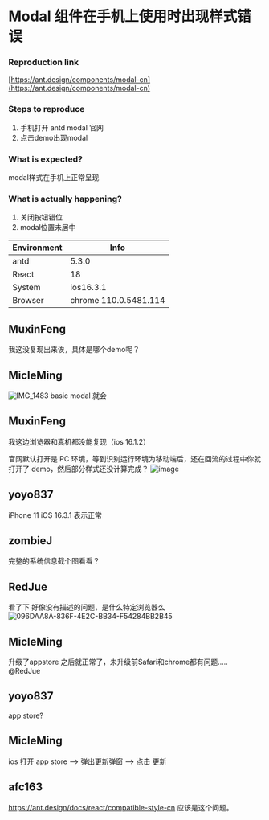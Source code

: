 # Modal 组件在手机上使用时出现样式错误

### Reproduction link

[https://ant.design/components/modal-cn](https://ant.design/components/modal-cn)

### Steps to reproduce

1. 手机打开 antd modal 官网
2. 点击demo出现modal

### What is expected?

modal样式在手机上正常呈现

### What is actually happening?

1. 关闭按钮错位
2. modal位置未居中

| Environment | Info                  |
| ----------- | --------------------- |
| antd        | 5.3.0                 |
| React       | 18                    |
| System      | ios16.3.1             |
| Browser     | chrome 110.0.5481.114 |

<!-- generated by ant-design-issue-helper. DO NOT REMOVE -->

## MuxinFeng

我这没复现出来诶，具体是哪个demo呢？

## MicleMing

![IMG_1483](https://user-images.githubusercontent.com/6770547/224643038-536f43c3-8306-458f-abdb-00e9eb728f81.PNG)
basic modal 就会

## MuxinFeng

我这边浏览器和真机都没能复现（ios 16.1.2）

官网默认打开是 PC 环境，等到识别运行环境为移动端后，还在回流的过程中你就打开了 demo，然后部分样式还没计算完成？
![image](https://user-images.githubusercontent.com/46584765/224656676-29a98f28-7aca-480f-80ac-1cdc8275c602.png)

## yoyo837

iPhone 11 iOS 16.3.1 表示正常

## zombieJ

完整的系统信息截个图看看？

## RedJue

看了下 好像没有描述的问题，是什么特定浏览器么
![096DAA8A-836F-4E2C-BB34-F54284BB2B45](https://user-images.githubusercontent.com/21119589/224891032-ddde377f-77bf-4e9c-b6b2-663be8203144.jpeg)

## MicleMing

升级了appstore 之后就正常了，未升级前Safari和chrome都有问题..... @RedJue

## yoyo837

app store?

## MicleMing

ios 打开 app store --> 弹出更新弹窗 --> 点击 更新

## afc163

https://ant.design/docs/react/compatible-style-cn 应该是这个问题。
